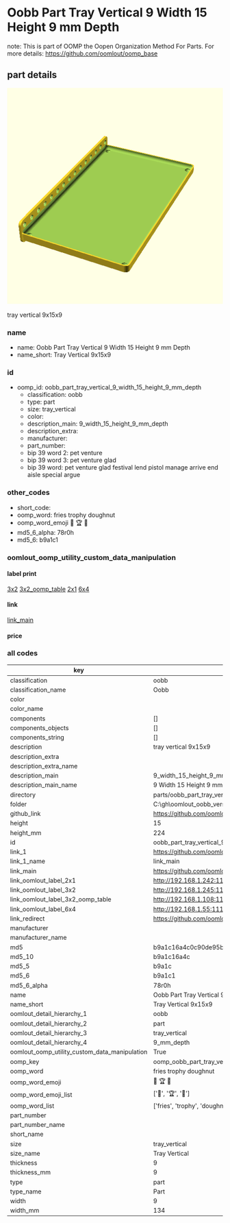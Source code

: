 # Oobb Part Tray Vertical 9 Width 15 Height 9 mm Depth  

note: This is part of OOMP the Oopen Organization Method For Parts. For more details: https://github.com/oomlout/oomp_base

##  part details
  

[![](3dpr.png)](3dpr.png)

tray vertical 9x15x9



### name
* name: Oobb Part Tray Vertical 9 Width 15 Height 9 mm Depth
* name_short: Tray Vertical 9x15x9 
### id
* oomp_id: oobb_part_tray_vertical_9_width_15_height_9_mm_depth
  * classification: oobb
  * type: part
  * size: tray_vertical
  * color: 
  * description_main: 9_width_15_height_9_mm_depth
  * description_extra: 
  * manufacturer: 
  * part_number: 
  * bip 39 word 2: pet venture
  * bip 39 word 3: pet venture glad
  * bip 39 word: pet venture glad festival lend pistol manage arrive end aisle special argue

### other_codes
* short_code: 
* oomp_word: fries trophy doughnut
* oomp_word_emoji :fries: :trophy: :doughnut:
* md5_6_alpha: 78r0h
* md5_6: b9a1c1






### oomlout_oomp_utility_custom_data_manipulation
#### label print
[3x2](http://192.168.1.245:1112/?label=oomp%2078r0h)
[3x2_oomp_table](http://192.168.1.108:1112/?label=oomp%2078r0h)
[2x1](http://192.168.1.242:1112/?label=oomp%2078r0h)
[6x4](http://192.168.1.55:1112/?label=oomp%2078r0h)    

#### link

[link_main](https://github.com/oomlout/oomlout_oobb_version_4_generated_parts/tree/main/navigation_oomp/oobb/part/tray_vertical/9_width_15_height_9_mm_depth/part)                              

#### price







### all codes 
| key | value |  
| --- | --- |  
| classification | oobb |  
| classification_name | Oobb |  
| color |  |  
| color_name |  |  
| components | [] |  
| components_objects | [] |  
| components_string | [] |  
| description | tray vertical 9x15x9 |  
| description_extra |  |  
| description_extra_name |  |  
| description_main | 9_width_15_height_9_mm_depth |  
| description_main_name | 9 Width 15 Height 9 mm Depth |  
| directory | parts/oobb_part_tray_vertical_9_width_15_height_9_mm_depth |  
| folder | C:\gh\oomlout_oobb_version_4_generated_parts\parts\oobb_part_tray_vertical_9_width_15_height_9_mm_depth |  
| github_link | https://github.com/oomlout/oomlout_oomp_part_src/tree/main/parts/oobb_part_tray_vertical_9_width_15_height_9_mm_depth |  
| height | 15 |  
| height_mm | 224 |  
| id | oobb_part_tray_vertical_9_width_15_height_9_mm_depth |  
| link_1 | https://github.com/oomlout/oomlout_oobb_version_4_generated_parts/tree/main/navigation_oomp/oobb/part/tray_vertical/9_width_15_height_9_mm_depth/part |  
| link_1_name | link_main |  
| link_main | https://github.com/oomlout/oomlout_oobb_version_4_generated_parts/tree/main/navigation_oomp/oobb/part/tray_vertical/9_width_15_height_9_mm_depth/part |  
| link_oomlout_label_2x1 | http://192.168.1.242:1112/?label=oomp%2078r0h |  
| link_oomlout_label_3x2 | http://192.168.1.245:1112/?label=oomp%2078r0h |  
| link_oomlout_label_3x2_oomp_table | http://192.168.1.108:1112/?label=oomp%2078r0h |  
| link_oomlout_label_6x4 | http://192.168.1.55:1112/?label=oomp%2078r0h |  
| link_redirect | https://github.com/oomlout/oomlout_oobb_version_4_generated_parts/tree/main/parts/oobb_tray_vertical_09_15_09 |  
| manufacturer |  |  
| manufacturer_name |  |  
| md5 | b9a1c16a4c0c90de95bff552c53c951b |  
| md5_10 | b9a1c16a4c |  
| md5_5 | b9a1c |  
| md5_6 | b9a1c1 |  
| md5_6_alpha | 78r0h |  
| name | Oobb Part Tray Vertical 9 Width 15 Height 9 mm Depth |  
| name_short | Tray Vertical 9x15x9  |  
| oomlout_detail_hierarchy_1 | oobb |  
| oomlout_detail_hierarchy_2 | part |  
| oomlout_detail_hierarchy_3 | tray_vertical |  
| oomlout_detail_hierarchy_4 | 9_mm_depth |  
| oomlout_oomp_utility_custom_data_manipulation | True |  
| oomp_key | oomp_oobb_part_tray_vertical_9_width_15_height_9_mm_depth |  
| oomp_word | fries trophy doughnut |  
| oomp_word_emoji | :fries: :trophy: :doughnut: |  
| oomp_word_emoji_list | [':fries:', ':trophy:', ':doughnut:'] |  
| oomp_word_list | ['fries', 'trophy', 'doughnut'] |  
| part_number |  |  
| part_number_name |  |  
| short_name |  |  
| size | tray_vertical |  
| size_name | Tray Vertical |  
| thickness | 9 |  
| thickness_mm | 9 |  
| type | part |  
| type_name | Part |  
| width | 9 |  
| width_mm | 134 |  

